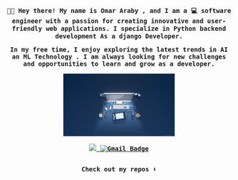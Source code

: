 <h4 align="center"><samp> ✋🏾 Hey there! My name is Omar Araby , and I am a 💻 software engineer with a passion for creating innovative and user-friendly web applications. I specialize in Python backend development As a django Developer.
<p align="center">

In my free time, I enjoy exploring the latest trends in AI an ML Technology . I am always looking for new challenges and opportunities to learn and grow as a developer. 
</p>



<p align="center">
  <!-- <img src="https://media.giphy.com/media/hvRJCLFzcasrR4ia7z/giphy.gif" width="30px"/> -->
  <img width="250" src="./assets/01.png">
</p>


<div align="center">
    <a href="https://www.linkedin.com/in/omar-araby-479149185" target="_blank">
      <img src="https://img.shields.io/badge/LinkedIn-white?style=for-the-badge&logo=linkedin&logoColor=black" />
    </a>
    <a href="mailto:omararaby789@gmail.com" target="_blank">
      <img src="https://img.shields.io/badge/Gmail-white?style=for-the-badge&logo=gmail&logoColor=black" alt="Gmail Badge"/>
    </a>

</div>
<div align="center">
<img src="https://komarev.com/ghpvc/?username=OmarAraby&style=plastic&color=blue" alt=""/>
</div>

<p align="center"><samp>
Check out my repos ⬇️  
  </samp>
</p>
